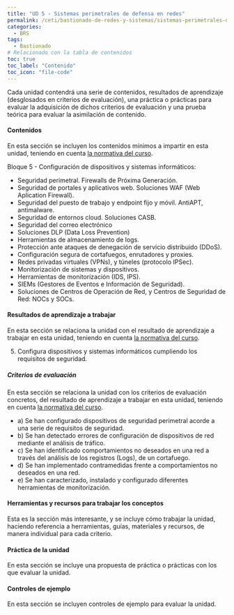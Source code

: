 ```yaml
---
title: "UD 5 - Sistemas perimetrales de defensa en redes"
permalink: /ceti/bastionado-de-redes-y-sistemas/sistemas-perimetrales-de-defensa-en-redes
categories:
  - BRS
tags:
  - Bastionado
# Relacionado con la tabla de contenidos
toc: true
toc_label: "Contenido"
toc_icon: "file-code"
---
```


Cada unidad contendrá una serie de contenidos, resultados de aprendizaje (desglosados en criterios de evaluación), una práctica o prácticas para evaluar la adquisición de dichos criterios de evaluación y una prueba teórica para evaluar la asimilación de contenido.

#### Contenidos

En esta sección se incluyen los contenidos mínimos a impartir en esta unidad, teniendo en cuenta [la normativa del curso](https://www.boe.es/diario_boe/txt.php?id=BOE-A-2020-4963).

Bloque 5 - Configuración de dispositivos y sistemas informáticos:

- Seguridad perimetral. Firewalls de Próxima Generación.
- Seguridad de portales y aplicativos web. Soluciones WAF (Web Aplication Firewall).
- Seguridad del puesto de trabajo y endpoint fijo y móvil. AntiAPT, antimalware.
- Seguridad de entornos cloud. Soluciones CASB.
- Seguridad del correo electrónico
- Soluciones DLP (Data Loss Prevention)
- Herramientas de almacenamiento de logs.
- Protección ante ataques de denegación de servicio distribuido (DDoS).
- Configuración segura de cortafuegos, enrutadores y proxies.
- Redes privadas virtuales (VPNs), y túneles (protocolo IPSec).
- Monitorización de sistemas y dispositivos.
- Herramientas de monitorización (IDS, IPS).
- SIEMs (Gestores de Eventos e Información de Seguridad).
- Soluciones de Centros de Operación de Red, y Centros de Seguridad de Red: NOCs y SOCs.

#### Resultados de aprendizaje a trabajar

En esta sección se relaciona la unidad con el resultado de aprendizaje a trabajar en esta unidad, teniendo en cuenta [la normativa del curso](https://www.boe.es/diario_boe/txt.php?id=BOE-A-2020-4963).

5. Configura dispositivos y sistemas informáticos cumpliendo los requisitos de seguridad.

##### Criterios de evaluación

En esta sección se relaciona la unidad con los criterios de evaluación concretos, del resultado de aprendizaje a trabajar en esta unidad, teniendo en cuenta [la normativa del curso](https://www.boe.es/diario_boe/txt.php?id=BOE-A-2020-4963).

- a) Se han configurado dispositivos de seguridad perimetral acorde a una serie de requisitos de seguridad.
- b) Se han detectado errores de configuración de dispositivos de red mediante el análisis de tráfico.
- c) Se han identificado comportamientos no deseados en una red a través del análisis de los registros (Logs), de un cortafuego.
- d) Se han implementado contramedidas frente a comportamientos no deseados en una red.
- e) Se han caracterizado, instalado y configurado diferentes herramientas de monitorización.

#### Herramientas y recursos para trabajar los conceptos

Esta es la sección más interesante, y se incluye cómo trabajar la unidad, haciendo referencia a herramientas, guías, materiales y recursos, de manera individual para cada criterio.

#### Práctica de la unidad

En esta sección se incluye una propuesta de práctica o prácticas con los que evaluar la unidad.

#### Controles de ejemplo

En esta sección se incluyen controles de ejemplo para evaluar la unidad.

